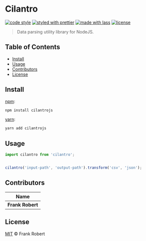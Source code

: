 # Cilantro

[![code style](https://img.shields.io/badge/code_style-XO-5ed9c7.svg)](https://github.com/sindresorhus/xo)
[![styled with prettier](https://img.shields.io/badge/styled_with-prettier-ff69b4.svg)](https://github.com/prettier/prettier)
[![made with lass](https://img.shields.io/badge/made_with-lass-95CC28.svg)](https://lass.js.org)
[![license](https://img.shields.io/github/license/frankrobert/cilantrojs.svg)](LICENSE)

> Data parsing utility library for NodeJS.


## Table of Contents

* [Install](#install)
* [Usage](#usage)
* [Contributors](#contributors)
* [License](#license)


## Install

[npm][]:

```sh
npm install cilantrojs
```

[yarn][]:

```sh
yarn add cilantrojs
```


## Usage

```js
import cilantro from 'cilantro';


cilantro('input-path', 'output-path').transform('csv', 'json');
```


## Contributors

| Name             |
| ---------------- |
| **Frank Robert** |


## License

[MIT](LICENSE) © Frank Robert


## 

[npm]: https://www.npmjs.com/

[yarn]: https://yarnpkg.com/
